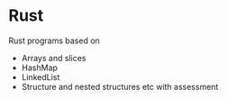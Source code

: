 # Rust
Rust programs based on 
- Arrays and slices
- HashMap
- LinkedList
- Structure and nested structures etc
with assessment
